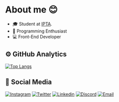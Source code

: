# About me 😊

- 🎓 Student at [IPTA](http://ipta.pt).
- 🤩 Programming Enthusiast
- 💻 Front-End Developer

## ⚙️  GitHub Analytics

[![Top Langs](https://github-readme-stats.vercel.app/api/top-langs/?username=goncalo-dias&layout=compact)](https://github.com/anuraghazra/github-readme-stats)

## 👦 Social Media

[![Instagram](https://img.shields.io/badge/@goncalo_diaas-Instagram?logo=Instagram&color=E1306C&logoColor=white&style=for-the-badge)](https://instagram.com/goncalo_diaas)
[![Twitter](https://img.shields.io/badge/@goncalo_diaas-Twitter?logo=Twitter&color=1DA1F2&logoColor=white&style=for-the-badge)](https://twitter.com/goncalo_diaas)
[![Linkedin](https://img.shields.io/badge/Gonçalo%20Dias-Linkedin?logo=Linkedin&color=2867B2&logoColor=white&style=for-the-badge)](https://www.linkedin.com/in/gon%C3%A7alo-dias-1143ab1b5/)
[![Discord](https://img.shields.io/badge/diasdiGhetto%234041-Discord?logo=Discord&color=2C2F33&logoColor=white&style=for-the-badge)](https://dsc.bio/diasdighetto/)
[![Email](https://img.shields.io/badge/geral@goncalodias.pt-Email?logo=gmail&color=2C2F33&logoColor=white&style=for-the-badge)](mailto:geral@goncalodias.pt)

